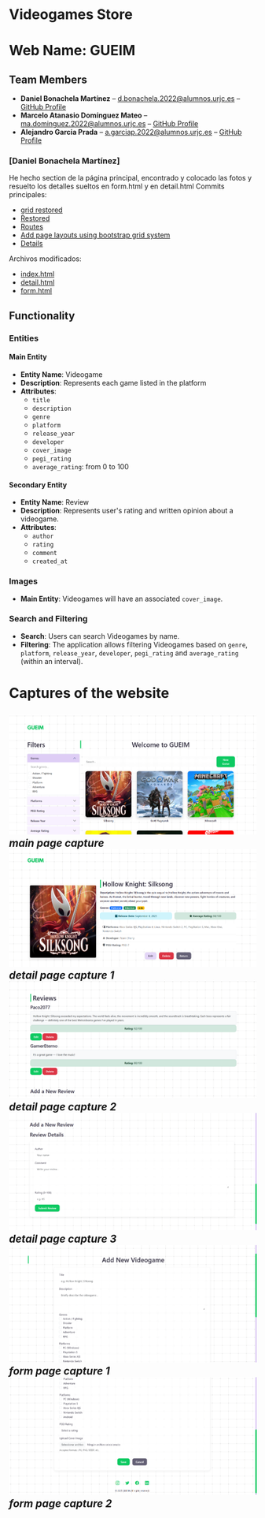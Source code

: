 # Videogames Store
# Web Name: GUEIM 

## Team Members

-   **Daniel Bonachela Martínez** – [d.bonachela.2022@alumnos.urjc.es](mailto:d.bonachela.2022@alumnos.urjc.es) – [GitHub Profile](https://github.com/fuihfuefuiewn)
-   **Marcelo Atanasio Domínguez Mateo** – [ma.dominguez.2022@alumnos.urjc.es](mailto:ma.dominguez.2022@alumnos.urjc.es) – [GitHub Profile](https://github.com/sa4dus)
-   **Alejandro Garcia Prada** – [a.garciap.2022@alumnos.urjc.es](mailto:a.garciap.2022@alumnos.urjc.es) – [GitHub Profile](https://github.com/AlexGarciaPrada)
### [Daniel Bonachela Martínez]
He hecho section de la página principal, encontrado y colocado las fotos y resuelto los detalles sueltos en form.html y en detail.html 
Commits principales:
- [grid restored](https://github.com/CodeURJC-FW-2025-26/webapp01/commit/bbf10a57991b5e1dd8b0bb4e04417413e844b29c)
- [Restored](https://github.com/CodeURJC-FW-2025-26/webapp01/commit/3261865dba38872cf3962ac6aacb7869a52fed2f)
- [Routes](https://github.com/CodeURJC-FW-2025-26/webapp01/commit/d60dfee13398eb2004280f603d4337832fd78748)
- [Add page layouts using bootstrap grid system](https://github.com/CodeURJC-FW-2025-26/webapp01/commit/94cd7e63484ae796cde7ac7cf783c41c0e22340a)
- [Details](https://github.com/CodeURJC-FW-2025-26/webapp01/commit/91f50ea4283619c4b9b23c7bf99a866ad20aabcf)

Archivos modificados:
- [index.html](src/pages/index.html)
- [detail.html](src/pages/index.html)
- [form.html](src/pages/form.html)


## Functionality

### Entities

#### Main Entity

-   **Entity Name**: Videogame
-   **Description**: Represents each game listed in the platform
-   **Attributes**:
    -   `title`
    -   `description`
    -   `genre`
    -   `platform`
    -   `release_year`
    -   `developer`
    -   `cover_image`
    -   `pegi_rating`
    -   `average_rating`: from 0 to 100

#### Secondary Entity

-   **Entity Name**: Review
-   **Description**: Represents user's rating and written opinion about a videogame.
-   **Attributes**:
    -   `author`      
    -   `rating`
    -   `comment`
    -   `created_at`

### Images

-   **Main Entity**: Videogames will have an associated `cover_image`.

### Search and Filtering
-   **Search**: Users can search Videogames by name.
-   **Filtering**: The application allows filtering Videogames based on `genre`, `platform`, `release_year`, `developer`, `pegi_rating` and `average_rating` (within an interval).
# Captures of the website
![main_page_capture](img/main_page_capture.png)
*main page capture*
![detail_page_capture_1](img/detail_page_capture_1.png)
*detail page capture 1*
![detail_page_capture_2](img/detail_page_capture_2.png)
*detail page capture 2*
![detail_page_capture_3](img/detail_page_capture_3.png)
*detail page capture 3*
![form_page_capture_1](img/form_page_capture_1.png)
*form page capture 1*
![form_page_capture_2](img/form_page_capture_2.png)
*form page capture 2*
---
